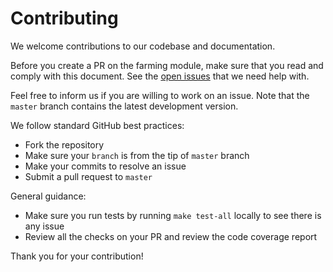 # Contributing

We welcome contributions to our codebase and documentation. 

Before you create a PR on the farming module, make sure that you read and comply with this document. See the [open issues](https://github.com/tendermint/farming/issues) that we need help with. 

Feel free to inform us if you are willing to work on an issue. Note that the `master` branch contains the latest development version. 

We follow standard GitHub best practices: 

- Fork the repository
- Make sure your `branch` is from the tip of `master` branch
- Make your commits to resolve an issue
- Submit a pull request to `master`

General guidance:

- Make sure you run tests by running `make test-all` locally to see there is any issue
- Review all the checks on your PR and review the code coverage report

Thank you for your contribution!